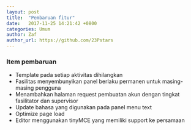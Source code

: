 ```yaml
---
layout: post
title:  "Pembaruan fitur"
date:   2017-11-25 14:21:42 +0800
categories: Umum
author: Zaf
author_url: https://github.com/23Pstars
---
```


### Item pembaruan

* Template pada setiap aktivitas dihilangkan
* Fasilitas menyembunyikan panel berlaku permanen untuk masing-masing pengguna
* Menambahkan halaman request pembuatan akun dengan tingkat fasilitator dan supervisor
* Update bahasa yang digunakan pada panel menu text
* Optimize page load
* Editor menggunakan tinyMCE yang memiliki support ke persamaan